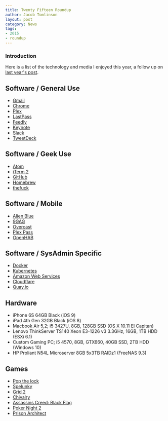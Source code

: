 ```yaml
---
title: Twenty Fifteen Roundup
author: Jacob Tomlinson
layout: post
category: News
tags:
- 2015
- roundup
---
```


### Introduction

Here is a list of the technology and media I enjoyed this year, a follow up on [last year's post][last-year].

## Software / General Use

 * [Gmail](https://mail.google.com/)
 * [Chrome](https://www.google.com/chrome/)
 * [Plex](https://plex.tv/)
 * [LastPass](https://lastpass.com/)
 * [Feedly](http://feedly.com/)
 * [Keynote](https://www.apple.com/uk/mac/keynote/)
 * [Slack](https://slack.com/)
 * [TweetDeck](https://tweetdeck.twitter.com/)

## Software / Geek Use

 * [Atom](https://atom.io/)
 * [iTerm 2](http://iterm2.com/)
 * [GitHub](https://github.com/)
 * [Homebrew](http://brew.sh/)
 * [thefuck](https://github.com/nvbn/thefuck)

## Software / Mobile

 * [Alien Blue](http://www.alienblue.org/)
 * [9GAG](http://9gag.com/)
 * [Overcast](https://overcast.fm/)
 * [Plex Pass](https://plex.tv/subscription/about)
 * [OpenHAB](http://www.openhab.org/)

## Software / SysAdmin Specific

 * [Docker](https://www.docker.com/)
 * [Kubernetes](http://kubernetes.io/)
 * [Amazon Web Services](https://aws.amazon.com/)
 * [Cloudflare](https://www.cloudflare.com/)
 * [Quay.io](https://quay.io/)

## Hardware

 * iPhone 6S 64GB Black (iOS 9)
 * iPad 4th Gen 32GB Black (iOS 8)
 * Macbook Air 5,2; i5 3427U, 8GB, 128GB SSD (OS X 10.11 El Capitan)
 * Lenovo ThinkServer TS140 Xeon E3-1226 v3 3.3GHz, 16GB, 1TB HDD (ESXi 6.1)
 * Custom Gaming PC; i5 4570, 8GB, GTX660, 40GB SSD, 2TB HDD (Windows 10)
 * HP Proliant N54L Microserver 8GB 5x3TB RAIDz1 (FreeNAS 9.3)

## Games

 * [Pop the lock](https://itunes.apple.com/gb/app/pop-the-lock/id979100082)
 * [Spelunky](http://www.spelunkyworld.com/)
 * [Grid 2](http://www.gridgame.com/grid2)
 * [Chivalry](http://www.tornbanner.com/chivalry)
 * [Assassins Creed: Black Flag](http://assassinscreed.ubi.com/en-gb/games/assassins-creed-black-flag.aspx)
 * [Poker Night 2](https://www.telltalegames.com/pokernight2/)
 * [Prison Architect](https://www.introversion.co.uk/prisonarchitect/)

[last-year]: https://www.jacobtomlinson.co.uk/2014/12/31/twenty-fourteen-roundup/
